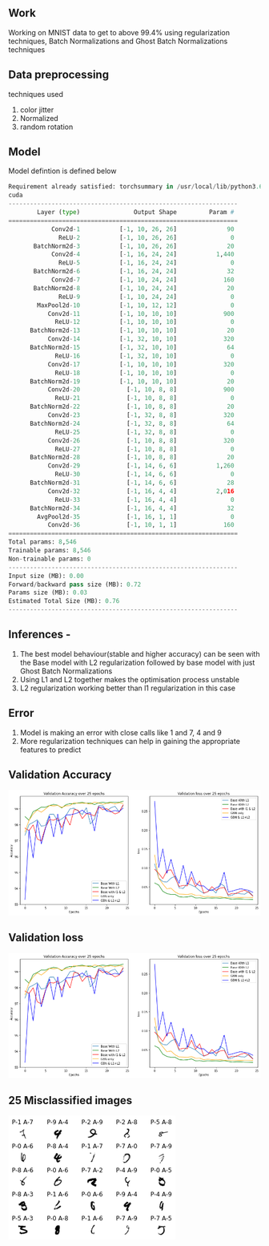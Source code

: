 ## Work
Working on MNIST data to get to above 99.4% using regularization techniques, Batch Normalizations and Ghost Batch Normalizations techniques

## Data preprocessing 
techniques used 
1. color jitter
2. Normalized
3. random rotation

## Model

Model defintion is defined below

```python
Requirement already satisfied: torchsummary in /usr/local/lib/python3.6/dist-packages (1.5.1)
cuda
----------------------------------------------------------------
        Layer (type)               Output Shape         Param #
================================================================
            Conv2d-1           [-1, 10, 26, 26]              90
              ReLU-2           [-1, 10, 26, 26]               0
       BatchNorm2d-3           [-1, 10, 26, 26]              20
            Conv2d-4           [-1, 16, 24, 24]           1,440
              ReLU-5           [-1, 16, 24, 24]               0
       BatchNorm2d-6           [-1, 16, 24, 24]              32
            Conv2d-7           [-1, 10, 24, 24]             160
       BatchNorm2d-8           [-1, 10, 24, 24]              20
              ReLU-9           [-1, 10, 24, 24]               0
        MaxPool2d-10           [-1, 10, 12, 12]               0
           Conv2d-11           [-1, 10, 10, 10]             900
             ReLU-12           [-1, 10, 10, 10]               0
      BatchNorm2d-13           [-1, 10, 10, 10]              20
           Conv2d-14           [-1, 32, 10, 10]             320
      BatchNorm2d-15           [-1, 32, 10, 10]              64
             ReLU-16           [-1, 32, 10, 10]               0
           Conv2d-17           [-1, 10, 10, 10]             320
             ReLU-18           [-1, 10, 10, 10]               0
      BatchNorm2d-19           [-1, 10, 10, 10]              20
           Conv2d-20             [-1, 10, 8, 8]             900
             ReLU-21             [-1, 10, 8, 8]               0
      BatchNorm2d-22             [-1, 10, 8, 8]              20
           Conv2d-23             [-1, 32, 8, 8]             320
      BatchNorm2d-24             [-1, 32, 8, 8]              64
             ReLU-25             [-1, 32, 8, 8]               0
           Conv2d-26             [-1, 10, 8, 8]             320
             ReLU-27             [-1, 10, 8, 8]               0
      BatchNorm2d-28             [-1, 10, 8, 8]              20
           Conv2d-29             [-1, 14, 6, 6]           1,260
             ReLU-30             [-1, 14, 6, 6]               0
      BatchNorm2d-31             [-1, 14, 6, 6]              28
           Conv2d-32             [-1, 16, 4, 4]           2,016
             ReLU-33             [-1, 16, 4, 4]               0
      BatchNorm2d-34             [-1, 16, 4, 4]              32
        AvgPool2d-35             [-1, 16, 1, 1]               0
           Conv2d-36             [-1, 10, 1, 1]             160
================================================================
Total params: 8,546
Trainable params: 8,546
Non-trainable params: 0
----------------------------------------------------------------
Input size (MB): 0.00
Forward/backward pass size (MB): 0.72
Params size (MB): 0.03
Estimated Total Size (MB): 0.76
----------------------------------------------------------------
```

## Inferences -
1. The best model behaviour(stable and higher accuracy) can be seen with the Base model with L2 regularization followed by base model with just Ghost Batch Normalizations
2. Using L1 and L2 together makes the optimisation process unstable
3. L2 regularization working better than l1 regularization in this case

## Error
1. Model is making an error with close calls like 1 and 7, 4 and 9
2. More regularization techniques can help in gaining the appropriate features to predict

## Validation Accuracy
![Validation Accuracy](../s6/ValidationACC.png)

## Validation loss
![Validation loss](../s6/ValidationLoss.png)

## 25 Misclassified images
![25 Missclassified images](../s6/Missclassified.png)



